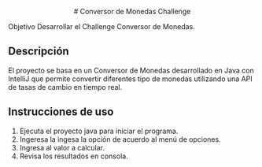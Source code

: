 <p align="center">
# Conversor de Monedas Challenge

Objetivo Desarrollar el Challenge Conversor de Monedas.

## Descripción

El proyecto se basa en un Conversor de Monedas desarrollado en Java con IntelliJ que permite convertir diferentes tipo de monedas utilizando una API de tasas de cambio en tiempo real.


## Instrucciones de uso

1. Ejecuta el proyecto java para iniciar el programa.
2. Ingeresa la ingesa la opción de acuerdo al menú de opciones.
3. Ingresa al valor a calcular.
4. Revisa los resultados en consola.


